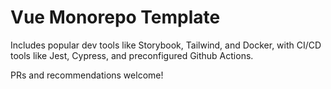# Vue Monorepo Template

Includes popular dev tools like Storybook, Tailwind, and Docker, with CI/CD tools like Jest, Cypress, and preconfigured Github Actions.

PRs and recommendations welcome!

